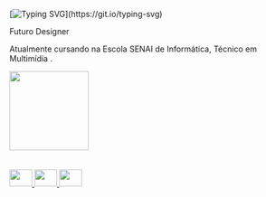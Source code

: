 [![Typing SVG](https://readme-typing-svg.demolab.com?font=clash+display&weight=900&size=30&duration=3000&pause=1000&color=7B87E9&random=false&width=435&lines=Ol%C3%A1%2C+me+chamo+Andr%C3%A9;Seja+bem+vindo+ao+meu+perfil.)](https://git.io/typing-svg)

<div>
  
<p>Futuro Designer</p> 

<p>Atualmente cursando na Escola SENAI de Informática, Técnico em Multimídia .</p>
</div>

<div>
  <a href="https://github.com/andrevinis">
  <img height="140em" src="https://github-readme-stats.vercel.app/api/top-langs/?username=andrevinis&layout=compact&langs_count=7&theme=dark"/>
</div>

<br>

<div style="display: inline_block"><br>
    <img align= alt="adobeillustrator logo" height="30" width="40" src="https://skillicons.dev/icons?i=ai"/>
    <img align= alt="adobephotoshop logo" height="30" width="40"src="https://skillicons.dev/icons?i=ps" height="40"/>
    <img align= alt="figma logo" height="30" width="40" src="https://cdn.jsdelivr.net/gh/devicons/devicon/icons/figma/figma-original.svg"/> 
</div>
